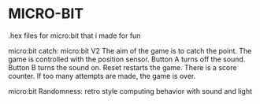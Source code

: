 # MICRO-BIT
.hex files for micro:bit that i made for fun

micro:bit catch:  micro:bit V2 
                  The aim of the game is to catch the point. The game is controlled with the position sensor. 
                  Button A turns off the sound. Button B turns the sound on. Reset restarts the game. 
                  There is a score counter. If too many attempts are made, the game is over.
            
            
micro:bit Randomness: retro style computing behavior with sound and light
